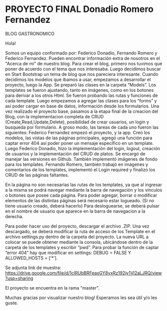 # PROYECTO FINAL Donadio Romero Fernandez

BLOG GASTRONOMICO

Hola!

Somos un equipo conformado por: Federico Donadio, Fernando Romero y Federico Fernandez. Pueden encontrar información extra de nosotros en el "Acerca de mi" de nuestro blog.
Para crear el blog, primero nos tuvimos que poner de acuerdo con el tema que nos interesaba. Luego decidimos buscar en Start Bootstrap un tema de blog que nos pareciera interesante. Cuando decidimos los modelos que íbamos a usar, empezamos a desarrollar el proyecto, luego la App.
Se preparó las clases en la carpeta “Models”. Los templates se fueron ajustando, tanto en imágenes, como en los botones para derivar a los otros Html. Se fueron probando las rutas y funciones  de cada template.
Luego empezamos a agregar las clases para los “forms” y así poder cargar en base de datos, información desde los formularios.
Una vez realizado el proyecto base, pasamos a la etapa final de la creacion del Blog, con la implementacion completa de CRUD (Create,Read,Update,Delete), posibilidad de crear usuarios, un login y busqueda por formulario.
A groso modo, las tareas de cada uno fueron las siguientes: 
Federico Fernandez empezó el proyecto, y la app. Creó los modelos, las vistas de las páginas principales, agregó una función para captar error 404 así poder poner un mensaje específico en un template. 
Luego Federico Donadio, hizo la implementación del login, logout, creación de usuarios y la implementación del CRUD de platos. Se encargó de manejar las versiones en Github. También implementó imágenes de fondo para los templates.
Fernando Romero, también trabajó en imágenes y comentarios de los templates, implementó el Login required y finalizó los CRUD de las páginas faltantes.

En la página no son necesarias las rutas de los templates, ya que al ingresar a la misma se podrá navegar mediante la barra de navegación y los vinculos o botones que posee cada página. 
Para poder agregar, borrar o modificar elementos de las distintas páginas será necesario estar logueado. (Si no tiene usuario creado, deberá hacerlo)
Para desloguearse, se deberá pulsar en el nombre de usuario que aparece en la barra de navegacion a la derecha.

Para poder hacer uso del proyecto, descargar el archivo .ZIP.
Una vez descargado, se deberá modificar la ruta de acceso de los Template en el archivo settings.py dentro de la carpeta del proyecto.
La nueva URL a colocar se puede obtener mediante la consola, ubicándose dentro de la carpeta de los templates y escribir “pwd”. 
Para probar la función de captar “error 404” hay que modificar en settings: DEBUG = FALSE Y ALLOWED_HOSTS = [‘*’].

Se adjunta link de muestra: https://drive.google.com/file/d/1clRUbBRFeaxGY8yxRz192jv1Vl2aLJRQ/view?usp=sharing

El proyecto se encuentra en la rama "master".

Muchas gracias por visualizar nuestro blog! Esperamos les sea útil y/o les guste.

